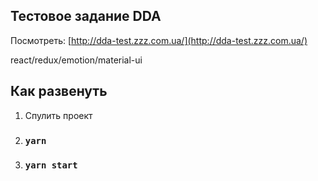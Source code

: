 ## Тестовое задание DDA

Посмотреть: [http://dda-test.zzz.com.ua/](http://dda-test.zzz.com.ua/)

react/redux/emotion/material-ui

## Как развенуть

1. Спулить проект
2. ### `yarn`
3. ### `yarn start`
